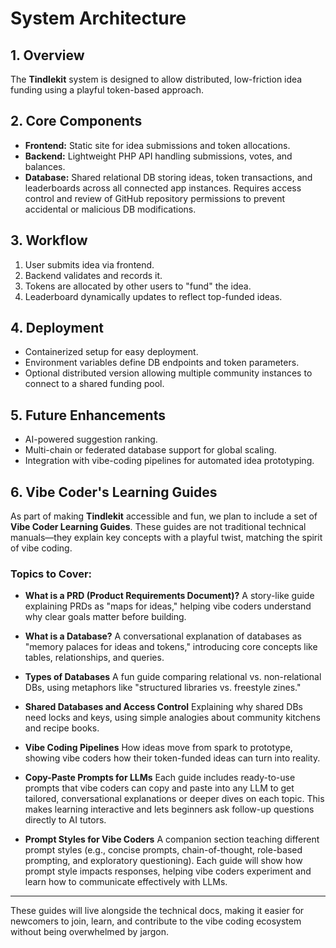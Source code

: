 # System Architecture

## 1. Overview
The **Tindlekit** system is designed to allow distributed, low-friction idea funding using a playful token-based approach.

## 2. Core Components
- **Frontend:** Static site for idea submissions and token allocations.
- **Backend:** Lightweight PHP API handling submissions, votes, and balances.
- **Database:** Shared relational DB storing ideas, token transactions, and leaderboards across all connected app instances. Requires access control and review of GitHub repository permissions to prevent accidental or malicious DB modifications.

## 3. Workflow
1. User submits idea via frontend.
2. Backend validates and records it.
3. Tokens are allocated by other users to "fund" the idea.
4. Leaderboard dynamically updates to reflect top-funded ideas.

## 4. Deployment
- Containerized setup for easy deployment.
- Environment variables define DB endpoints and token parameters.
- Optional distributed version allowing multiple community instances to connect to a shared funding pool.

## 5. Future Enhancements
- AI-powered suggestion ranking.
- Multi-chain or federated database support for global scaling.
- Integration with vibe-coding pipelines for automated idea prototyping.


## 6. Vibe Coder's Learning Guides

As part of making **Tindlekit** accessible and fun, we plan to include a set of **Vibe Coder Learning Guides**. These guides are not traditional technical manuals—they explain key concepts with a playful twist, matching the spirit of vibe coding.

### Topics to Cover:
- **What is a PRD (Product Requirements Document)?**
  A story-like guide explaining PRDs as "maps for ideas," helping vibe coders understand why clear goals matter before building.

- **What is a Database?**
  A conversational explanation of databases as "memory palaces for ideas and tokens," introducing core concepts like tables, relationships, and queries.

- **Types of Databases**
  A fun guide comparing relational vs. non-relational DBs, using metaphors like "structured libraries vs. freestyle zines."

- **Shared Databases and Access Control**
  Explaining why shared DBs need locks and keys, using simple analogies about community kitchens and recipe books.

- **Vibe Coding Pipelines**
  How ideas move from spark to prototype, showing vibe coders how their token-funded ideas can turn into reality.

- **Copy-Paste Prompts for LLMs**
  Each guide includes ready-to-use prompts that vibe coders can copy and paste into any LLM to get tailored, conversational explanations or deeper dives on each topic. This makes learning interactive and lets beginners ask follow-up questions directly to AI tutors.

- **Prompt Styles for Vibe Coders**
  A companion section teaching different prompt styles (e.g., concise prompts, chain-of-thought, role-based prompting, and exploratory questioning). Each guide will show how prompt style impacts responses, helping vibe coders experiment and learn how to communicate effectively with LLMs.

---
These guides will live alongside the technical docs, making it easier for newcomers to join, learn, and contribute to the vibe coding ecosystem without being overwhelmed by jargon.
